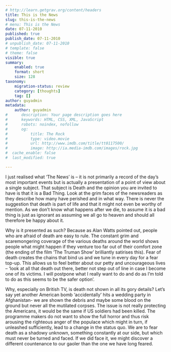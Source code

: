 ```yaml
---
# http://learn.getgrav.org/content/headers
title: This is the News
slug: this-is-the-news
# menu: This is the News
date: 07-11-2010
published: true
publish_date: 07-11-2010
# unpublish_date: 07-11-2010
# template: false
# theme: false
visible: true
summary:
    enabled: true
    format: short
    size: 128
taxonomy:
    migration-status: review
    category: [thoughts]
    tag: []
author: guyadmin
metadata:
    author: guyadmin
#      description: Your page description goes here
#      keywords: HTML, CSS, XML, JavaScript
#      robots: noindex, nofollow
#      og:
#          title: The Rock
#          type: video.movie
#          url: http://www.imdb.com/title/tt0117500/
#          image: http://ia.media-imdb.com/images/rock.jpg
#  cache_enable: false
#  last_modified: true

---
```


I just realised what ‘The News’ is – it is not primarily a record of the day’s most important events but is actually a presentation of a point of view about a single subject. That subject is Death and the opinion you are invited to have is that it is a Bad Thing. Look at the grim faces of the newsreaders as they describe how many have perished and in what way. There is never the suggestion that death is part of life and that it might not even be worthy of mention. As we don’t know what happens after we die, to assume it is a bad thing is just as ignorant as assuming we all go to heaven and should all therefore be happy about it.

Why is it presented as such? Because as Alan Watts pointed out, people who are afraid of death are easy to rule. The constant grim and scaremongering coverage of the various deaths around the world shows people what might happen if they venture too far out of their comfort zone (the ending of the film ‘The Truman Show’ brilliantly satirises this). Fear of death creates the chains that bind us and we tune in every day for a fear top-up. This allows us to feel better about our petty and uncourageous lives – ‘look at all that death out there, better not step out of line in case I become one of its victims. I will postpone what I really want to do and do as I’m told to do as this seems to be the safer option’.

Why, especially on British TV, is death not shown in all its gory details? Let’s say yet another American bomb ‘accidentally’ hits a wedding party in Afghanistan- we are shown the debris and maybe some blood on the ground but never all the mutilated corpses. The issue is not really protecting the Americans, it would be the same if US soldiers had been killed. The programme makers do not want to show the full horror and thus risk arousing the righteous anger of the populace which might in turn, if unleashed sufficiently, lead to a change in the status quo. We are to fear death as a shadowy unknown, something constantly at our side, but which must never be turned and faced. If we did face it, we might discover a different countenance to our gaoler than the one we have long feared.